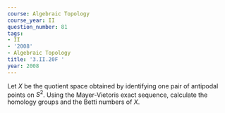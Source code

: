 ```yaml
---
course: Algebraic Topology
course_year: II
question_number: 81
tags:
- II
- '2008'
- Algebraic Topology
title: '3.II.20F '
year: 2008
---
```



Let $X$ be the quotient space obtained by identifying one pair of antipodal points on $S^{2}$. Using the Mayer-Vietoris exact sequence, calculate the homology groups and the Betti numbers of $X$.